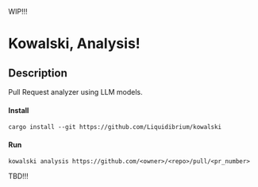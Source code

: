 WIP!!!
# Kowalski, Analysis!

## Description

Pull Request analyzer using LLM models.

#### Install

```shell
cargo install --git https://github.com/Liquidibrium/kowalski
```

#### Run

```shell
kowalski analysis https://github.com/<owner>/<repo>/pull/<pr_number>
```

TBD!!!
